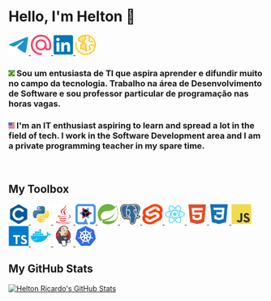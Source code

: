 # Hello, I'm Helton 🤠

<div style="display:inline-block">
    <a href="https://t.me/heltonricardo">
        <img src="assets/telegram.svg" title="Telegram: heltonricardo" height="40" width="40" />
    </a>
    <a href="mailto:contato@helton.info">
        <img src="assets/email.svg" title="E-mail: contato@helton.info" height="40" width="40" />
    </a>
    <a href="https://linkedin.com/in/heltonricardo">
        <img src="assets/linkedin.svg" title="LinkedIn: heltonricardo" height="40" width="40" />
    </a>
    <a href="https://helton.info">
        <img src="assets/site.svg" title="Site: helton.info" height="40" width="40" />
    </a>
</div>

<br />

### <img src="assets/br.svg" title="PT-BR" width="12" /> Sou um entusiasta de TI que aspira aprender e difundir muito no campo da tecnologia. Trabalho na área de Desenvolvimento de Software e sou professor particular de programação nas horas vagas.

### <img src="assets/us.svg" title="EN" width="12" /> I'm an IT enthusiast aspiring to learn and spread a lot in the field of tech. I work in the Software Development area and I am a private programming teacher in my spare time.

<br />

## My Toolbox

<div style="display:inline-block">
    <a href="https://github.com/search?l=C&q=user%3Aheltonricardo&type=Repositories">
        <img src="assets/c.svg" title="C" width="40" height="40"/>
    </a>
    <a href="https://github.com/search?l=Python&q=user%3Aheltonricardo&type=Repositories">
        <img src="assets/python.svg" title="Python" width="40" height="40"/>
    </a>
    <a href="https://github.com/search?l=Java&q=user%3Aheltonricardo&type=Repositories">
        <img src="assets/java.svg" title="Java" width="40" height="40"/>
    </a>
    <a href="https://quarkus.io/">
        <img src="assets/quarkus.svg" title="Quarkus" width="40" height="40"/>
    <a href="https://spring.io/">
        <img src="assets/spring.svg" title="Spring" width="40" height="40"/>
    </a>
    </a>
    <a href="https://www.postgresql.org">
        <img src="assets/postgresql.svg" title="PostgreSQL" width="40" height="40"/>
    </a>
    <a href="https://github.com/search?l=Svelte&q=user%3Aheltonricardo&type=Repositories">
        <img src="assets/svelte.svg" title="Svelte" width="40" height="40"/>
    </a>
    <a href="https://github.com/search?q=user%3Aheltonricardo+react&type=Repositories">
        <img src="assets/react.svg" title="React" width="40" height="40"/>
    </a>
    <a href="https://www.w3.org/html/">
        <img src="assets/html.svg" title="HTML5" width="40" height="40"/>
    </a>
    <a href="https://www.w3schools.com/css/">
        <img src="assets/css.svg" title="CSS3" width="40" height="40"/>
    </a>
    <a href="https://github.com/search?l=JavaScript&q=user%3Aheltonricardo&type=Repositories">
        <img src="assets/javascript.svg" title="JavaScript" width="40" height="40"/>
    </a>
    <a href="https://github.com/search?l=TypeScript&q=user%3Aheltonricardo&type=Repositories">
        <img src="assets/typescript.svg" title="TypeScript" width="40" height="40"/>
    </a>
    <a href="https://www.docker.com/">
        <img src="assets/docker.svg" title="Docker" width="40" height="40"/>
    </a>
    <a href="https://www.jenkins.io">
        <img src="assets/jenkins.svg" title="Jenkins" width="40" height="40"/>
    </a>
    <a href="https://kubernetes.io">
        <img src="assets/kubernetes.svg" title="Kubernetes" width="40" height="40"/>
    </a>
</div>

<br />

## My GitHub Stats

<a href="https://github.com/heltonricardo/github-readme-stats">
    <img title="Helton Ricardo's GitHub Stats"
src="https://github-readme-stats-alpha-ashen.vercel.app/api?username=heltonricardo&count_private=true&include_all_commits=true&show_icons=true&custom_title=Helton%20Ricardo&hide_border=true&border_radius=8&theme=tokyonight" />
</a>
